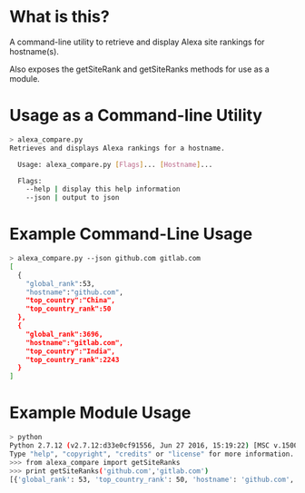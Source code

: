 # What is this?
A command-line utility to retrieve and display Alexa site rankings for hostname(s).

Also exposes the getSiteRank and getSiteRanks methods for use as a module.

# Usage as a Command-line Utility
```bash
> alexa_compare.py
Retrieves and displays Alexa rankings for a hostname.

  Usage: alexa_compare.py [Flags]... [Hostname]...

  Flags:
    --help | display this help information
    --json | output to json
```

# Example Command-Line Usage
```bash
> alexa_compare.py --json github.com gitlab.com
[
  {
    "global_rank":53,
    "hostname":"github.com",
    "top_country":"China",
    "top_country_rank":50
  },
  {
    "global_rank":3696,
    "hostname":"gitlab.com",
    "top_country":"India",
    "top_country_rank":2243
  }
]
```
# Example Module Usage
```bash
> python
Python 2.7.12 (v2.7.12:d33e0cf91556, Jun 27 2016, 15:19:22) [MSC v.1500 32 bit (Intel)] on win32
Type "help", "copyright", "credits" or "license" for more information.
>>> from alexa_compare import getSiteRanks
>>> print getSiteRanks('github.com','gitlab.com')
[{'global_rank': 53, 'top_country_rank': 50, 'hostname': 'github.com', 'top_country': 'China'}, {'global_rank': 3696, 'top_country_rank': 2243, 'hostname': 'gitlab.com', 'top_country': 'India'}]
```